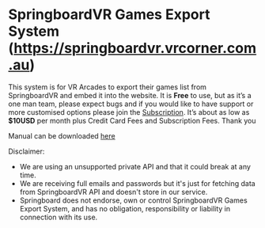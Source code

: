 # SpringboardVR Games Export System (https://springboardvr.vrcorner.com.au)

This system is for VR Arcades to export their games list from SpringboardVR and embed it into the website. It is **Free** to use, but as it’s a one man team, please expect bugs and if you would like to have support or more customised options please join the [Subscription](https://app.acuityscheduling.com/catalog.php?owner=13682125&action=addCart&clear=1&id=614700). It’s about as low as **$10USD** per month plus Credit Card Fees and Subscription Fees. Thank you

Manual can be downloaded [here](https://github.com/leckylao/SpringboardVR-Games-Export-System/raw/master/SpringboardVR-Games-Export-Manual.pdf)

Disclaimer:
* We are using an unsupported private API and that it could break at any time.
* We are receiving full emails and passwords but it's just for fetching data from SpringboardVR API and doesn't store in our service.
* Springboard does not endorse, own or control SpringboardVR Games Export System, and has no obligation, responsibility or liability in connection with its use.
